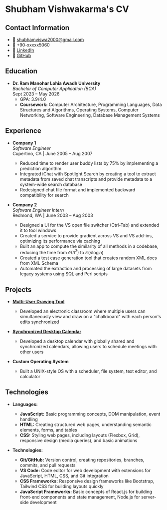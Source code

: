 
# Shubham Vishwakarma's CV

## Contact Information
- 📧 [shubhamviswa2000@gmail.com](mailto:shubhamviswa2000@gmail.com)
- 📱 +90-xxxxx5060
- 🔗 [LinkedIn](https://www.linkedin.com/in/shubham-v-842a61270/)
- 🔗 [GitHub](https://github.com/ShubhamViswa)

## Education

- **Dr. Ram Manohar Lohia Awadh University**  
  _Bachelor of Computer Application (BCA)_  
  Sept 2023 – May 2026  
  - GPA: 3.9/4.0  
  - **Coursework:** Computer Architecture, Programming Languages, Data Structures and Algorithms, Operating Systems, Computer Networking, Software Engineering, Database Management Systems

## Experience

- **Company 1**  
  _Software Engineer_  
  Cupertino, CA | June 2005 – Aug 2007  
  - Reduced time to render user buddy lists by 75% by implementing a prediction algorithm  
  - Integrated iChat with Spotlight Search by creating a tool to extract metadata from saved chat transcripts and provide metadata to a system-wide search database  
  - Redesigned chat file format and implemented backward compatibility for search  

- **Company 2**  
  _Software Engineer Intern_  
  Redmond, WA | June 2003 – Aug 2003  
  - Designed a UI for the VS open file switcher (Ctrl-Tab) and extended it to tool windows  
  - Created a service to provide gradient across VS and VS add-ins, optimizing its performance via caching  
  - Built an app to compute the similarity of all methods in a codebase, reducing the time from $\mathcal{O}(n^2)$ to $\mathcal{O}(n \log n)$  
  - Created a test case generation tool that creates random XML docs from XML Schema  
  - Automated the extraction and processing of large datasets from legacy systems using SQL and Perl scripts  

## Projects

- **[Multi-User Drawing Tool](https://github.com/sinaatalay/rendercv)**  
  - Developed an electronic classroom where multiple users can simultaneously view and draw on a "chalkboard" with each person's edits synchronized  

- **[Synchronized Desktop Calendar](https://github.com/sinaatalay/rendercv)**  
  - Developed a desktop calendar with globally shared and synchronized calendars, allowing users to schedule meetings with other users  

- **Custom Operating System**  
  - Built a UNIX-style OS with a scheduler, file system, text editor, and calculator  

## Technologies

- **Languages:**
  - **JavaScript:** Basic programming concepts, DOM manipulation, event handling  
  - **HTML:** Creating structured web pages, understanding semantic elements, forms, and tables  
  - **CSS:** Styling web pages, including layouts (Flexbox, Grid), responsive design (media queries), and basic animations  

- **Technologies:**
  - **Git/GitHub:** Version control, creating repositories, branches, commits, and pull requests  
  - **VS Code:** Code editor for web development with extensions for JavaScript, HTML, CSS, and Git integration  
  - **CSS Frameworks:** Responsive design frameworks like Bootstrap, Tailwind CSS for building layouts quickly  
  - **JavaScript Frameworks:** Basic concepts of React.js for building front-end components and state management, Node.js for server-side development  
